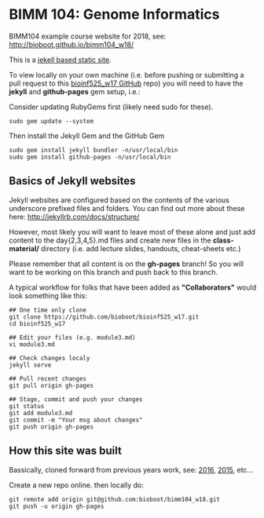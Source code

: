 # BIMM 104: Genome Informatics 
BIMM104 example course website for 2018, see:  http://bioboot.github.io/bimm104_w18/


This is a [jekell based static site](http://jekyllrb.com/docs/home/). 

To view locally on your own machine (i.e. before pushing or submitting a pull 
request to this [bioinf525_w17 GitHub](https://github.com/bioboot/bioinf525_w17) repo) 
you will need to have the **jekyll** and **github-pages** gem setup, i.e.:

Consider updating RubyGems first (likely need sudo for these).

	sudo gem update --system

Then install the Jekyll Gem and the GitHub Gem

	sudo gem install jekyll bundler -n/usr/local/bin
	sudo gem install github-pages -n/usr/local/bin


## Basics of Jekyll websites
Jekyll websites are configured based on the contents of the various underscore prefixed files and folders. You can find out more about these here: http://jekyllrb.com/docs/structure/

However, most likely you will want to leave most of these alone and just add  
content to the day{2,3,4,5}.md files and create new files in the **class-material/** 
directory (i.e. add lecture slides, handouts, cheat-sheets etc.)

Please remember that all content is on the **gh-pages** branch! 
So you will want to be working on this branch and push back to this branch.

A typical workflow for folks that have been added as **"Collaborators"** would look something like this:

	## One time only clone
	git clone https://github.com/bioboot/bioinf525_w17.git
	cd bioinf525_w17

	## Edit your files (e.g. module3.md)
	vi module3.md

	## Check changes localy
	jekyll serve

	## Pull recent changes
	git pull origin gh-pages

	## Stage, commit and push your changes
	git status
	git add module3.md
	git commit -m "Your msg about changes"
	git push origin gh-pages


## How this site was built
Bassically, cloned forward from previous years work, see: [2016](https://github.com/bioboot/bioinf525_w16), [2015](https://github.com/bioboot/web-2016), etc...

Create a new repo online. then locally do:

	git remote add origin git@github.com:bioboot/bimm104_w18.git
	git push -u origin gh-pages

